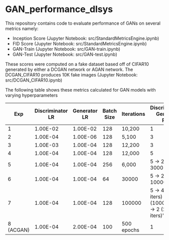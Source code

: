 # GAN_performance_dlsys

This repository contains code to evaluate performance of GANs on several metrics namely:
* Inception Score (Jupyter Notebook: src/StandardMetricsEngine.ipynb)
* FID Score (Jupyter Notebook: src/StandardMetricsEngine.ipynb)
* GAN-Train (Jupyter Notebook: src/GAN-train.ipynb)
* GAN-Test (Jupyter Notebook: src/GAN-test.ipynb)

These scores were computed on a fake dataset based off of CIFAR10 generated by either a DCGAN network or AGAN network. The DCGAN_CIFAR10 produces 10K fake images (Jupyter Notebook: src/DCGAN_CIFAR10.ipynb)

The following table shows these metrics calculated for GAN models with varying hyperparameters
                     
|Exp| Discriminator LR |	Generator LR |	Batch Size	| Iterations	|Discriminator-Generator Ratio|Inception Score|FID Score|GAN train Score|GAN test score
----|---------------|----------|-----|---------|---|--------|--------|----------|---------------------------------------------------------------------------------
|1     |	1.00E-02  | 1.00E-02 | 128 |	10,200 | 1 |	1.54 |	15.646 |	0.14120 |	0.11070 
|2	   | 1.00E-04   | 1.00E-06 | 128 | 5,100  | 3 | 1.55 |	22.413 |	0.13250 |	0.10610
|3     |	1.00E-03  | 1.00E-04 | 128	| 12,200 | 3 |2.277 |	11.03 |	0.11150 |	0.12580
|4     |	1.00E-04  | 1.00E-04 | 128	| 12,000 | 5 |	2.461	| 10.58	| 0.14700	| 0.13600
|5     |	1.00E-04  | 1.00E-04 | 256	| 6,000  |	5 -> 2(last 3000 iters) |	1.988 |	12.046|	0.11000	| 0.10260
|6     |	1.00E-04  | 1.00E-04 | 64	| 30000	| 5 -> 2 (last 10000 iters) |	3.12 |	9.732	| 0.12000	| 0.10000
|7     |	1.00E-04  | 1.00E-04 | 128	| 100000	| 5 -> 4 (5000 iters) -> 3 (10000 iters) -> 2 (20000 iters)" |	3.84	| 7.772 |	0.15000 |	0.10000
|8 (ACGAN)    |	1.00E-04  | 2.00E-04 | 100	| 500 epochs |	1	| 2.26 |	11.593	| 0.21000	| 0.14000
